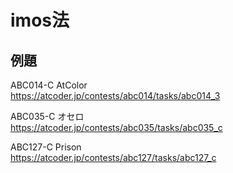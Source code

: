 # imos法
## 例題
ABC014-C AtColor  
https://atcoder.jp/contests/abc014/tasks/abc014_3

ABC035-C オセロ  
https://atcoder.jp/contests/abc035/tasks/abc035_c

ABC127-C Prison  
https://atcoder.jp/contests/abc127/tasks/abc127_c